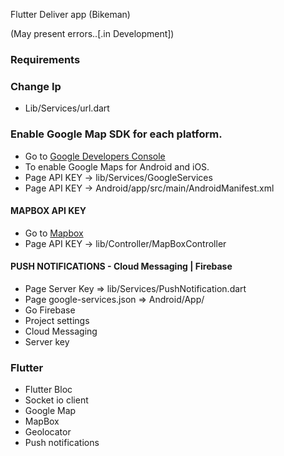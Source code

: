 Flutter Deliver app (Bikeman)

(May present errors..[.in Development])


### Requirements

### Change Ip
  * Lib/Services/url.dart
  
### Enable Google Map SDK for each platform.
  * Go to [Google Developers Console](https://console.cloud.google.com)
  * To enable Google Maps for Android and iOS.
  * Page API KEY -> lib/Services/GoogleServices
  * Page API KEY -> Android/app/src/main/AndroidManifest.xml

#### MAPBOX API KEY
 * Go to [Mapbox](https://www.mapbox.com/)
 * Page API KEY -> lib/Controller/MapBoxController

#### PUSH NOTIFICATIONS - Cloud Messaging | Firebase
 * Page Server Key => lib/Services/PushNotification.dart
 * Page google-services.json => Android/App/
 * Go Firebase
 * Project settings
 * Cloud Messaging
 * Server key

### Flutter
 * Flutter Bloc 
 * Socket io client
 * Google Map
 * MapBox
 * Geolocator
 * Push notifications

 
